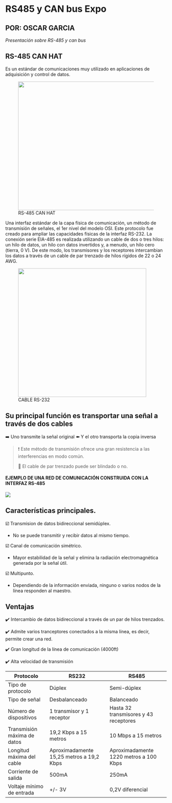 # RS485 y CAN bus Expo
## POR: OSCAR GARCIA
*Presentación sobre RS-485 y can bus*

##  RS-485 CAN HAT
Es un estándar de comunicaciones muy utilizado en aplicaciones de adquisición y control de datos.

  <figure>
  <img src = "https://m.media-amazon.com/images/I/71bvQ4m6yDL._AC_SL1500_.jpg" width = 500 height = 400>
    <figcaption>RS-485 CAN HAT</figcaption>
    </figure>


Una interfaz estándar de la capa física de comunicación, un método de transmisión de señales, el 1er nivel del modelo OSI. Este protocolo fue creado para ampliar las capacidades físicas de la interfaz RS-232. La conexión serie EIA-485 es realizada utilizando un cable de dos o tres hilos: un hilo de datos, un hilo con datos invertidos y, a menudo, un hilo cero (tierra, 0 V). De este modo, los transmisores y los receptores intercambian los datos a través de un cable de par trenzado de hilos rígidos de 22 o 24 AWG.

  <figure>
<img src ="https://www.rhino.mx/wp-content/uploads/2018/03/CARS-1.png" width = 400 height= 400>
    <figcaption>CABLE RS-232</figcaption>
    </figure>

## Su principal función es transportar una señal a través de dos cables
 ➡️ Uno transmite la señal original
 ⬅️ Y el otro transporta la copia inversa
 > ❗ Este método de transmisión ofrece una gran resistencia a las interferencias en modo común.
 > 
 > 🦺 El cable de par trenzado puede ser blindado o no.
#### EJEMPLO DE UNA RED DE COMUNICACIÓN CONSTRUIDA CON LA INTERFAZ RS-485
![](https://www.eltima.com/images/upload/products/spm/articles/rs/wire.jpg)

## Características principales.
☑️ Transmision de datos bidireccional semidúplex.
 - No se puede transmitir y recibir datos al mismo tiempo.

☑️ Canal de comunicación simétrico.
 - Mayor estabilidad de la señal y elimina la radiación electromagnética generada por la señal útil.

☑️ Multipunto.
 - Dependiendo de la información enviada, ninguno o varios nodos de la línea responden al maestro.

## Ventajas
✔️ Intercambio de datos bidireccional a través de un par de hilos trenzados.

✔️ Admite varios tranceptores conectados a la misma línea, es decir, permite crear una red.

✔️ Gran longitud de la línea de comunicación (4000ft)

✔️ Alta velocidad de transmisión

| Protocolo | RS232 | RS485 |
| --- | --- | --- |
| Tipo de protocolo | Dúplex | Semi-dúplex |
| Tipo de señal | Desbalanceado | Balanceado |
| Número de dispositivos | 1 transmisor y 1 receptor | Hasta 32 transmisores y 43 receptores |
| Transmisión máxima de datos | 19,2 Kbps a 15 metros | 10 Mbps a 15 metros |
| Longitud máxima del cable | Aproximadamente 15,25 metros a 19,2 Kbps | Aproximadamente 1220 metros a 100 Kbps |
| Corriente de salida | 500mA | 250mA |
| Voltaje mínimo de entrada | +/- 3V | 0,2V diferencial |

